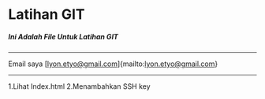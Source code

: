 # Latihan GIT

##### Ini Adalah File Untuk Latihan GIT

---

Email saya [lyon.etyo@gmail.com]{mailto:lyon.etyo@gmail.com}

---

1.Lihat Index.html
2.Menambahkan SSH key